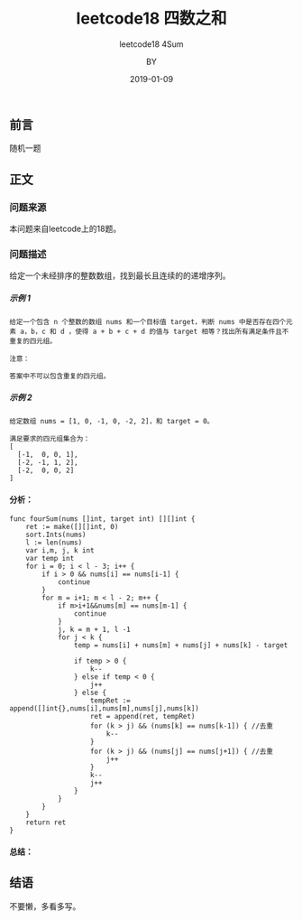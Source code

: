 ﻿---
layout:     post
title:      leetcode18 四数之和
subtitle:   leetcode18 4Sum
date:       2019-01-09
author:     BY
header-img: img/post-bg-universe.jpg
catalog: true
tags:
    - Blog
---


## 前言

随机一题

## 正文

### 问题来源

本问题来自leetcode上的18题。  
### 问题描述

给定一个未经排序的整数数组，找到最长且连续的的递增序列。

##### 示例 1
```
给定一个包含 n 个整数的数组 nums 和一个目标值 target，判断 nums 中是否存在四个元素 a，b，c 和 d ，使得 a + b + c + d 的值与 target 相等？找出所有满足条件且不重复的四元组。

注意：

答案中不可以包含重复的四元组。
```  

##### 示例 2
```
给定数组 nums = [1, 0, -1, 0, -2, 2]，和 target = 0。

满足要求的四元组集合为：
[
  [-1,  0, 0, 1],
  [-2, -1, 1, 2],
  [-2,  0, 0, 2]
]
```  

#### 分析：  
```
func fourSum(nums []int, target int) [][]int {
    ret := make([][]int, 0)
    sort.Ints(nums)
    l := len(nums)
    var i,m, j, k int
    var temp int
    for i = 0; i < l - 3; i++ {
        if i > 0 && nums[i] == nums[i-1] {
            continue
        }
        for m = i+1; m < l - 2; m++ {
            if m>i+1&&nums[m] == nums[m-1] {
                continue
            }
            j, k = m + 1, l -1
            for j < k {
                temp = nums[i] + nums[m] + nums[j] + nums[k] - target
                
                if temp > 0 {
                    k--
                } else if temp < 0 {
                    j++
                } else {
                    tempRet := append([]int{},nums[i],nums[m],nums[j],nums[k])
                    ret = append(ret, tempRet)
                    for (k > j) && (nums[k] == nums[k-1]) { //去重
                        k--
                    }
                    for (k > j) && (nums[j] == nums[j+1]) { //去重
                        j++
                    }
                    k--
                    j++
                }
            }
        }
    }
    return ret
}
```
#### 总结：

## 结语
不要懒，多看多写。
